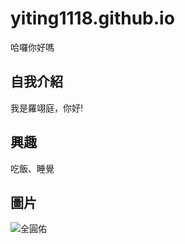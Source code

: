 # yiting1118.github.io
哈囉你好嗎
## 自我介紹
我是羅翊庭，你好!

## 興趣
吃飯、睡覺

## 圖片
![全圓佑](https://encrypted-tbn0.gstatic.com/images?q=tbn:ANd9GcTjwaOrkKw_2bNRwPZXEQ1AiKK_fZ-gHM1IBA&usqp=CAU)
